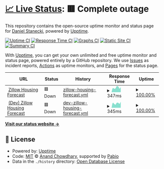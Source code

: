 # [📈 Live Status](https://demo.upptime.js.org): <!--live status--> **🟥 Complete outage**

This repository contains the open-source uptime monitor and status page for [Daniel Stanecki](https://www.danielstanecki.com/), powered by [Upptime](https://github.com/upptime/upptime).

[![Uptime CI](https://github.com/dstanecki/zhf-upptime/workflows/Uptime%20CI/badge.svg)](https://github.com/dstanecki/zhf-upptime/actions?query=workflow%3A%22Uptime+CI%22)
[![Response Time CI](https://github.com/dstanecki/zhf-upptime/workflows/Response%20Time%20CI/badge.svg)](https://github.com/dstanecki/zhf-upptime/actions?query=workflow%3A%22Response+Time+CI%22)
[![Graphs CI](https://github.com/dstanecki/zhf-upptime/workflows/Graphs%20CI/badge.svg)](https://github.com/dstanecki/zhf-upptime/actions?query=workflow%3A%22Graphs+CI%22)
[![Static Site CI](https://github.com/dstanecki/zhf-upptime/workflows/Static%20Site%20CI/badge.svg)](https://github.com/dstanecki/zhf-upptime/actions?query=workflow%3A%22Static+Site+CI%22)
[![Summary CI](https://github.com/dstanecki/zhf-upptime/workflows/Summary%20CI/badge.svg)](https://github.com/dstanecki/zhf-upptime/actions?query=workflow%3A%22Summary+CI%22)

With [Upptime](https://upptime.js.org), you can get your own unlimited and free uptime monitor and status page, powered entirely by a GitHub repository. We use [Issues](https://github.com/dstanecki/zhf-upptime/issues) as incident reports, [Actions](https://github.com/dstanecki/zhf-upptime/actions) as uptime monitors, and [Pages](https://demo.upptime.js.org) for the status page.

<!--start: status pages-->
<!-- This summary is generated by Upptime (https://github.com/upptime/upptime) -->
<!-- Do not edit this manually, your changes will be overwritten -->
<!-- prettier-ignore -->
| URL | Status | History | Response Time | Uptime |
| --- | ------ | ------- | ------------- | ------ |
| <img alt="" src="https://icons.duckduckgo.com/ip3/zhf.danielstanecki.com.ico" height="13"> [Zillow Housing Forecast](https://zhf.danielstanecki.com/ready) | 🟥 Down | [zillow-housing-forecast.yml](https://github.com/dstanecki/zhf-upptime/commits/HEAD/history/zillow-housing-forecast.yml) | <details><summary><img alt="Response time graph" src="./graphs/zillow-housing-forecast/response-time-week.png" height="20"> 347ms</summary><br><a href="https://dstanecki.github.io/zhf-upptime/history/zillow-housing-forecast"><img alt="Response time 397" src="https://img.shields.io/endpoint?url=https%3A%2F%2Fraw.githubusercontent.com%2Fdstanecki%2Fzhf-upptime%2FHEAD%2Fapi%2Fzillow-housing-forecast%2Fresponse-time.json"></a><br><a href="https://dstanecki.github.io/zhf-upptime/history/zillow-housing-forecast"><img alt="24-hour response time 304" src="https://img.shields.io/endpoint?url=https%3A%2F%2Fraw.githubusercontent.com%2Fdstanecki%2Fzhf-upptime%2FHEAD%2Fapi%2Fzillow-housing-forecast%2Fresponse-time-day.json"></a><br><a href="https://dstanecki.github.io/zhf-upptime/history/zillow-housing-forecast"><img alt="7-day response time 347" src="https://img.shields.io/endpoint?url=https%3A%2F%2Fraw.githubusercontent.com%2Fdstanecki%2Fzhf-upptime%2FHEAD%2Fapi%2Fzillow-housing-forecast%2Fresponse-time-week.json"></a><br><a href="https://dstanecki.github.io/zhf-upptime/history/zillow-housing-forecast"><img alt="30-day response time 413" src="https://img.shields.io/endpoint?url=https%3A%2F%2Fraw.githubusercontent.com%2Fdstanecki%2Fzhf-upptime%2FHEAD%2Fapi%2Fzillow-housing-forecast%2Fresponse-time-month.json"></a><br><a href="https://dstanecki.github.io/zhf-upptime/history/zillow-housing-forecast"><img alt="1-year response time 397" src="https://img.shields.io/endpoint?url=https%3A%2F%2Fraw.githubusercontent.com%2Fdstanecki%2Fzhf-upptime%2FHEAD%2Fapi%2Fzillow-housing-forecast%2Fresponse-time-year.json"></a></details> | <details><summary><a href="https://dstanecki.github.io/zhf-upptime/history/zillow-housing-forecast">100.00%</a></summary><a href="https://dstanecki.github.io/zhf-upptime/history/zillow-housing-forecast"><img alt="All-time uptime 100.00%" src="https://img.shields.io/endpoint?url=https%3A%2F%2Fraw.githubusercontent.com%2Fdstanecki%2Fzhf-upptime%2FHEAD%2Fapi%2Fzillow-housing-forecast%2Fuptime.json"></a><br><a href="https://dstanecki.github.io/zhf-upptime/history/zillow-housing-forecast"><img alt="24-hour uptime 100.00%" src="https://img.shields.io/endpoint?url=https%3A%2F%2Fraw.githubusercontent.com%2Fdstanecki%2Fzhf-upptime%2FHEAD%2Fapi%2Fzillow-housing-forecast%2Fuptime-day.json"></a><br><a href="https://dstanecki.github.io/zhf-upptime/history/zillow-housing-forecast"><img alt="7-day uptime 100.00%" src="https://img.shields.io/endpoint?url=https%3A%2F%2Fraw.githubusercontent.com%2Fdstanecki%2Fzhf-upptime%2FHEAD%2Fapi%2Fzillow-housing-forecast%2Fuptime-week.json"></a><br><a href="https://dstanecki.github.io/zhf-upptime/history/zillow-housing-forecast"><img alt="30-day uptime 100.00%" src="https://img.shields.io/endpoint?url=https%3A%2F%2Fraw.githubusercontent.com%2Fdstanecki%2Fzhf-upptime%2FHEAD%2Fapi%2Fzillow-housing-forecast%2Fuptime-month.json"></a><br><a href="https://dstanecki.github.io/zhf-upptime/history/zillow-housing-forecast"><img alt="1-year uptime 100.00%" src="https://img.shields.io/endpoint?url=https%3A%2F%2Fraw.githubusercontent.com%2Fdstanecki%2Fzhf-upptime%2FHEAD%2Fapi%2Fzillow-housing-forecast%2Fuptime-year.json"></a></details>
| <img alt="" src="https://icons.duckduckgo.com/ip3/zhf-dev.danielstanecki.com.ico" height="13"> [(Dev) Zillow Housing Forecast](https://zhf-dev.danielstanecki.com/ready) | 🟥 Down | [dev-zillow-housing-forecast.yml](https://github.com/dstanecki/zhf-upptime/commits/HEAD/history/dev-zillow-housing-forecast.yml) | <details><summary><img alt="Response time graph" src="./graphs/dev-zillow-housing-forecast/response-time-week.png" height="20"> 345ms</summary><br><a href="https://dstanecki.github.io/zhf-upptime/history/dev-zillow-housing-forecast"><img alt="Response time 376" src="https://img.shields.io/endpoint?url=https%3A%2F%2Fraw.githubusercontent.com%2Fdstanecki%2Fzhf-upptime%2FHEAD%2Fapi%2Fdev-zillow-housing-forecast%2Fresponse-time.json"></a><br><a href="https://dstanecki.github.io/zhf-upptime/history/dev-zillow-housing-forecast"><img alt="24-hour response time 336" src="https://img.shields.io/endpoint?url=https%3A%2F%2Fraw.githubusercontent.com%2Fdstanecki%2Fzhf-upptime%2FHEAD%2Fapi%2Fdev-zillow-housing-forecast%2Fresponse-time-day.json"></a><br><a href="https://dstanecki.github.io/zhf-upptime/history/dev-zillow-housing-forecast"><img alt="7-day response time 345" src="https://img.shields.io/endpoint?url=https%3A%2F%2Fraw.githubusercontent.com%2Fdstanecki%2Fzhf-upptime%2FHEAD%2Fapi%2Fdev-zillow-housing-forecast%2Fresponse-time-week.json"></a><br><a href="https://dstanecki.github.io/zhf-upptime/history/dev-zillow-housing-forecast"><img alt="30-day response time 387" src="https://img.shields.io/endpoint?url=https%3A%2F%2Fraw.githubusercontent.com%2Fdstanecki%2Fzhf-upptime%2FHEAD%2Fapi%2Fdev-zillow-housing-forecast%2Fresponse-time-month.json"></a><br><a href="https://dstanecki.github.io/zhf-upptime/history/dev-zillow-housing-forecast"><img alt="1-year response time 376" src="https://img.shields.io/endpoint?url=https%3A%2F%2Fraw.githubusercontent.com%2Fdstanecki%2Fzhf-upptime%2FHEAD%2Fapi%2Fdev-zillow-housing-forecast%2Fresponse-time-year.json"></a></details> | <details><summary><a href="https://dstanecki.github.io/zhf-upptime/history/dev-zillow-housing-forecast">100.00%</a></summary><a href="https://dstanecki.github.io/zhf-upptime/history/dev-zillow-housing-forecast"><img alt="All-time uptime 100.00%" src="https://img.shields.io/endpoint?url=https%3A%2F%2Fraw.githubusercontent.com%2Fdstanecki%2Fzhf-upptime%2FHEAD%2Fapi%2Fdev-zillow-housing-forecast%2Fuptime.json"></a><br><a href="https://dstanecki.github.io/zhf-upptime/history/dev-zillow-housing-forecast"><img alt="24-hour uptime 100.00%" src="https://img.shields.io/endpoint?url=https%3A%2F%2Fraw.githubusercontent.com%2Fdstanecki%2Fzhf-upptime%2FHEAD%2Fapi%2Fdev-zillow-housing-forecast%2Fuptime-day.json"></a><br><a href="https://dstanecki.github.io/zhf-upptime/history/dev-zillow-housing-forecast"><img alt="7-day uptime 100.00%" src="https://img.shields.io/endpoint?url=https%3A%2F%2Fraw.githubusercontent.com%2Fdstanecki%2Fzhf-upptime%2FHEAD%2Fapi%2Fdev-zillow-housing-forecast%2Fuptime-week.json"></a><br><a href="https://dstanecki.github.io/zhf-upptime/history/dev-zillow-housing-forecast"><img alt="30-day uptime 100.00%" src="https://img.shields.io/endpoint?url=https%3A%2F%2Fraw.githubusercontent.com%2Fdstanecki%2Fzhf-upptime%2FHEAD%2Fapi%2Fdev-zillow-housing-forecast%2Fuptime-month.json"></a><br><a href="https://dstanecki.github.io/zhf-upptime/history/dev-zillow-housing-forecast"><img alt="1-year uptime 100.00%" src="https://img.shields.io/endpoint?url=https%3A%2F%2Fraw.githubusercontent.com%2Fdstanecki%2Fzhf-upptime%2FHEAD%2Fapi%2Fdev-zillow-housing-forecast%2Fuptime-year.json"></a></details>

<!--end: status pages-->

[**Visit our status website →**](https://demo.upptime.js.org)

## 📄 License

- Powered by: [Upptime](https://github.com/upptime/upptime)
- Code: [MIT](./LICENSE) © [Anand Chowdhary](https://anandchowdhary.com), supported by [Pabio](https://pabio.com)
- Data in the `./history` directory: [Open Database License](https://opendatacommons.org/licenses/odbl/1-0/)
